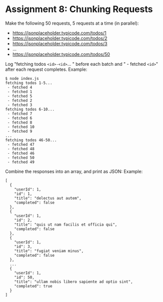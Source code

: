 # Assignment 8: Chunking Requests
Make the following 50 requests, 5 requests at a time (in parallel):
* https://jsonplaceholder.typicode.com/todos/1
* https://jsonplaceholder.typicode.com/todos/2
* https://jsonplaceholder.typicode.com/todos/3
* ...
* https://jsonplaceholder.typicode.com/todos/50

Log "fetching todos `<id>-<id>`... " before each batch and " - fetched `<id>`" after each request completes.
Example:
```
$ node index.js
fetching todos 1-5...
 - fetched 4
 - fetched 1
 - fetched 5
 - fetched 2
 - fetched 3
fetching todos 6-10...
 - fetched 7
 - fetched 6
 - fetched 8
 - fetched 10
 - fetched 9
...
fetching todos 46-50...
 - fetched 47
 - fetched 48
 - fetched 46
 - fetched 50
 - fetched 49
```
Combine the responses into an array, and print as JSON:
Example:
```
[
  {
    "userId": 1,
    "id": 1,
    "title": "delectus aut autem",
    "completed": false
  },
  {
    "userId": 1,
    "id": 2,
    "title": "quis ut nam facilis et officia qui",
    "completed": false
  },
  {
    "userId": 1,
    "id": 3,
    "title": "fugiat veniam minus",
    "completed": false
  },
  ...
  {
    "userId": 1,
    "id": 50,
    "title": "ullam nobis libero sapiente ad optio sint",
    "completed": true
  }
]
```
